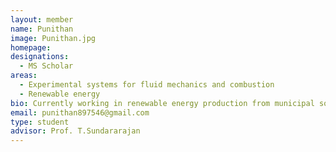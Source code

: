 ```yaml
---
layout: member
name: Punithan
image: Punithan.jpg
homepage: 
designations: 
  - MS Scholar
areas: 
  - Experimental systems for fluid mechanics and combustion 
  - Renewable energy
bio: Currently working in renewable energy production from municipal solid waste
email: punithan897546@gmail.com
type: student
advisor: Prof. T.Sundararajan
---
```


